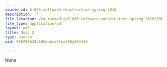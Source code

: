 ```yaml
---
course_id: 6-005-software-construction-spring-2016
description: ''
file_location: /coursemedia/6-005-software-construction-spring-2016/99b780633e102ebbca5fea790a69444d_MIT6_005S16_Quiz2.pdf
file_type: application/pdf
layout: pdf
title: Quiz 2
type: course
uid: 99b780633e102ebbca5fea790a69444d

---
```

None